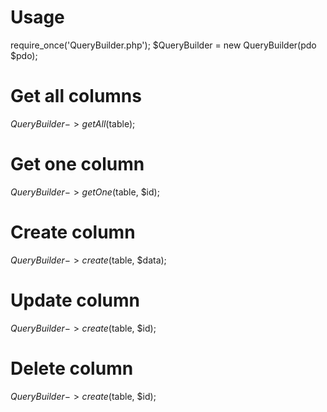 # Usage
require_once('QueryBuilder.php');
$QueryBuilder = new QueryBuilder(pdo $pdo);

# Get all columns
$QueryBuilder->getAll($table);

# Get one column
$QueryBuilder->getOne($table, $id);

# Create column
$QueryBuilder->create($table, $data);

# Update column
$QueryBuilder->create($table, $id);


# Delete column
$QueryBuilder->create($table, $id);
